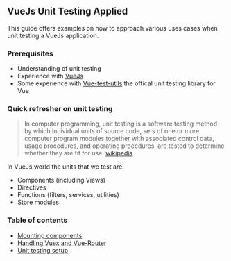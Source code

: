 ## VueJs Unit Testing Applied

This guide offers examples on how to approach various uses cases when unit testing a VueJs application.

### Prerequisites
* Understanding of unit testing
* Experience with [VueJs](https://vuejs.org)
* Some experience with [Vue-test-utils](https://vue-test-utils.vuejs.org/) the offical unit testing library for Vue

### Quick refresher on unit testing
> In computer programming, unit testing is a software testing method by which individual units of source code, sets of one or more computer program modules together with associated control data, usage procedures, and operating procedures, are tested to determine whether they are fit for use. [wikipedia](https://en.wikipedia.org/wiki/Unit_testing)

In VueJs world the units that we test are:
* Components (including Views)
* Directives
* Functions (filters, services, utilities)
* Store modules

### Table of contents
* [Mounting components](/mounting.md)
* [Handling Vuex and Vue-Router](/vuex-router.md)
* [Unit testing setup](/unit-testing-setup.md)
